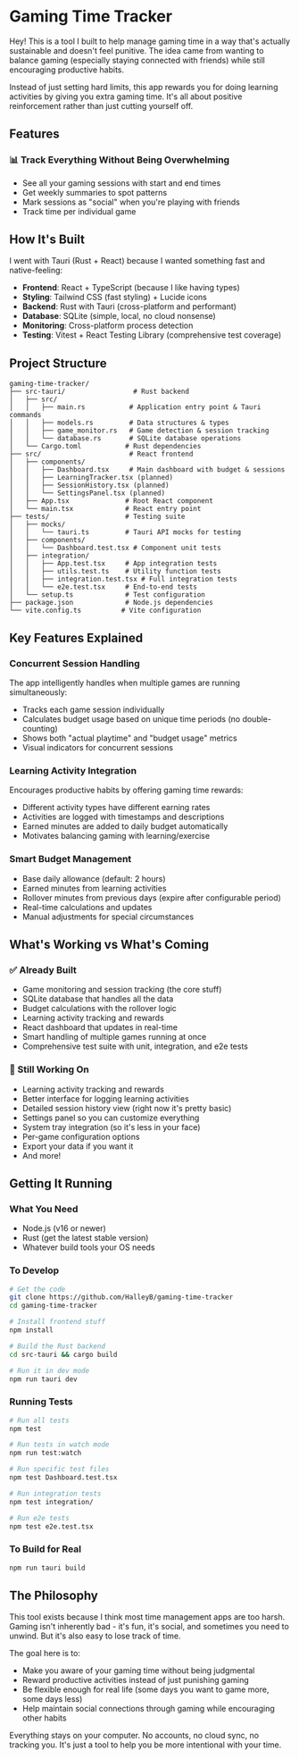 # Gaming Time Tracker

Hey! This is a tool I built to help manage gaming time in a way that's actually sustainable and doesn't feel punitive. The idea came from wanting to balance gaming (especially staying connected with friends) while still encouraging productive habits.

Instead of just setting hard limits, this app rewards you for doing learning activities by giving you extra gaming time. It's all about positive reinforcement rather than just cutting yourself off.

## Features



### 📊 Track Everything Without Being Overwhelming
- See all your gaming sessions with start and end times
- Get weekly summaries to spot patterns
- Mark sessions as "social" when you're playing with friends
- Track time per individual game

## How It's Built

I went with Tauri (Rust + React) because I wanted something fast and native-feeling:

- **Frontend**: React + TypeScript (because I like having types)
- **Styling**: Tailwind CSS (fast styling) + Lucide icons
- **Backend**: Rust with Tauri (cross-platform and performant)
- **Database**: SQLite (simple, local, no cloud nonsense)
- **Monitoring**: Cross-platform process detection
- **Testing**: Vitest + React Testing Library (comprehensive test coverage)

## Project Structure

```
gaming-time-tracker/
├── src-tauri/                 # Rust backend
│   ├── src/
│   │   ├── main.rs           # Application entry point & Tauri commands
│   │   ├── models.rs         # Data structures & types
│   │   ├── game_monitor.rs   # Game detection & session tracking
│   │   └── database.rs       # SQLite database operations
│   └── Cargo.toml           # Rust dependencies
├── src/                      # React frontend
│   ├── components/
│   │   ├── Dashboard.tsx     # Main dashboard with budget & sessions
│   │   ├── LearningTracker.tsx (planned)
│   │   ├── SessionHistory.tsx (planned)
│   │   └── SettingsPanel.tsx (planned)
│   ├── App.tsx              # Root React component
│   └── main.tsx             # React entry point
├── tests/                   # Testing suite
│   ├── mocks/
│   │   └── tauri.ts         # Tauri API mocks for testing
│   ├── components/
│   │   └── Dashboard.test.tsx # Component unit tests
│   ├── integration/
│   │   ├── App.test.tsx     # App integration tests
│   │   ├── utils.test.ts    # Utility function tests
│   │   ├── integration.test.tsx # Full integration tests
│   │   └── e2e.test.tsx     # End-to-end tests
│   └── setup.ts             # Test configuration
├── package.json             # Node.js dependencies
└── vite.config.ts          # Vite configuration
```

## Key Features Explained

### Concurrent Session Handling
The app intelligently handles when multiple games are running simultaneously:
- Tracks each game session individually
- Calculates budget usage based on unique time periods (no double-counting)
- Shows both "actual playtime" and "budget usage" metrics
- Visual indicators for concurrent sessions

### Learning Activity Integration
Encourages productive habits by offering gaming time rewards:
- Different activity types have different earning rates
- Activities are logged with timestamps and descriptions
- Earned minutes are added to daily budget automatically
- Motivates balancing gaming with learning/exercise

### Smart Budget Management
- Base daily allowance (default: 2 hours)
- Earned minutes from learning activities
- Rollover minutes from previous days (expire after configurable period)
- Real-time calculations and updates
- Manual adjustments for special circumstances

## What's Working vs What's Coming

### ✅ Already Built
- Game monitoring and session tracking (the core stuff)
- SQLite database that handles all the data
- Budget calculations with the rollover logic
- Learning activity tracking and rewards
- React dashboard that updates in real-time
- Smart handling of multiple games running at once
- Comprehensive test suite with unit, integration, and e2e tests

### 🚧 Still Working On
- Learning activity tracking and rewards
- Better interface for logging learning activities
- Detailed session history view (right now it's pretty basic)
- Settings panel so you can customize everything
- System tray integration (so it's less in your face)
- Per-game configuration options
- Export your data if you want it
- And more!

## Getting It Running

### What You Need
- Node.js (v16 or newer)
- Rust (get the latest stable version)
- Whatever build tools your OS needs

### To Develop
```bash
# Get the code
git clone https://github.com/HalleyB/gaming-time-tracker
cd gaming-time-tracker

# Install frontend stuff
npm install

# Build the Rust backend
cd src-tauri && cargo build

# Run it in dev mode
npm run tauri dev
```

### Running Tests
```bash
# Run all tests
npm test

# Run tests in watch mode
npm run test:watch

# Run specific test files
npm test Dashboard.test.tsx

# Run integration tests
npm test integration/

# Run e2e tests
npm test e2e.test.tsx
```

### To Build for Real
```bash
npm run tauri build
```

## The Philosophy

This tool exists because I think most time management apps are too harsh. Gaming isn't inherently bad - it's fun, it's social, and sometimes you need to unwind. But it's also easy to lose track of time.

The goal here is to:
- Make you aware of your gaming time without being judgmental
- Reward productive activities instead of just punishing gaming
- Be flexible enough for real life (some days you want to game more, some days less)
- Help maintain social connections through gaming while encouraging other habits

Everything stays on your computer. No accounts, no cloud sync, no tracking you. It's just a tool to help you be more intentional with your time.